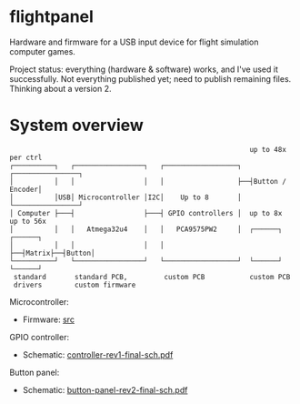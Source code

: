 # flightpanel

Hardware and firmware for a USB input device for flight simulation computer games.

Project status: everything (hardware & software) works, and I've used it successfully. Not everything published yet; need to publish remaining files. Thinking about a version 2.


# System overview

```
                                                           up to 48x per ctrl
┌──────────┐   ┌─────────────────┐   ┌──────────────────┐  ┌────────────────┐
│          │   │                 │   │                  ├──┤Button / Encoder│
│          │USB│ Microcontroller │I2C│    Up to 8       │  └────────────────┘
│ Computer ├───┤                 ├───┤ GPIO controllers │  up to 8x  up to 56x
│          │   │   Atmega32u4    │   │   PCA9575PW2     │  ┌──────┐  ┌──────┐
│          │   │                 │   │                  ├──┤Matrix├──┤Button│
└──────────┘   └─────────────────┘   └──────────────────┘  └──────┘  └──────┘
 standard       standard PCB,         custom PCB           custom PCB
 drivers        custom firmware
```

Microcontroller:

* Firmware: [src](https://github.com/fxkr/flightpanel/tree/main/src)

GPIO controller:

* Schematic: [controller-rev1-final-sch.pdf](https://github.com/fxkr/flightpanel/blob/main/hardware/controller-rev1/controller-rev1-final-sch.pdf)

Button panel:

* Schematic: [button-panel-rev2-final-sch.pdf](https://github.com/fxkr/flightpanel/blob/main/hardware/button-panel-rev2/button-panel-rev2-final-sch.pdf)
